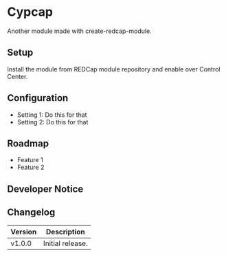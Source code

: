 # Cypcap
Another module made with create-redcap-module.

## Setup

Install the module from REDCap module repository and enable over Control Center.

## Configuration

- Setting 1: Do this for that
- Setting 2: Do this for that



## Roadmap

- Feature 1
- Feature 2

## Developer Notice

## Changelog

Version | Description
------- | --------------------
v1.0.0  | Initial release.

